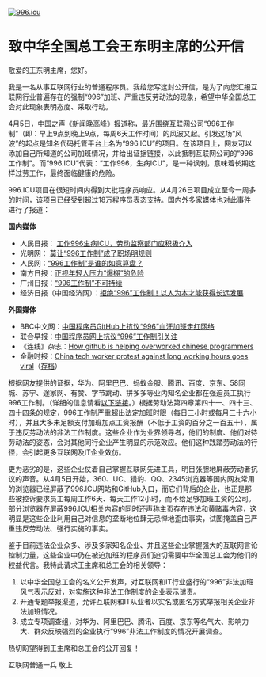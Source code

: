 [![996.icu](https://img.shields.io/badge/link-996.icu-red.svg)](https://996.icu)

# 致中华全国总工会王东明主席的公开信

敬爱的王东明主席，您好。

我是一名从事互联网行业的普通程序员。我给您写这封公开信，是为了向您汇报互联网行业普遍存在的强制“996”加班、严重违反劳动法的现象，希望中华全国总工会对此现象表明态度、采取行动。

4月5日，中国之声《新闻晚高峰》报道称，最近围绕互联网公司“996工作制”（即：早上9点到晚上9点，每周6天工作时间）的风波又起。引发这场“风波”的起点是知名代码托管平台上名为“996.ICU”的项目。在该项目上，网友可以添加自己所知道的公司加班情况，并给出证据链接，以此抵制互联网公司的“996工作制”。而“996.ICU”代表：“工作996，生病ICU”，是一种讽刺，意味着长期这样过劳工作，最终面临健康的危险。

996.ICU项目在很短时间内得到大批程序员响应。从4月26日项目成立至今一周多的时间，该项目已经受到超过18万程序员表态支持。国内外多家媒体也对此事件进行了报道：

**国内媒体**

- 人民日报： [工作996生病ICU，劳动监察部门应积极介入](https://m.weibo.cn/status/4357697258275940)
- 光明网： [莫让“996工作制”成了职场明规则](http://guancha.gmw.cn/2019-04/06/content_32719988.htm)
- 人民网：[“996工作制”是谁的如意算盘？](http://opinion.people.com.cn/n1/2019/0402/c119388-31009768.html)
- 南方日报：[正视年轻人压力“爆棚”的危险](http://epaper.southcn.com/nfdaily/html/2019-04/03/content_7790850.htm)
- 广州日报：[“996工作制”不可持续](http://gzdaily.dayoo.com/pc/html/2019-04/03/content_108225_594534.htm)
- 经济日报（中国经济网）：[拒绝“996”工作制！以人为本才能获得长远发展](http://views.ce.cn/view/ent/201904/03/t20190403_31794131.shtml)

**外国媒体**

- BBC中文网：[中国程序员GitHub上抗议“996”血汗加班走红网络](https://www.bbc.com/zhongwen/simp/chinese-news-47824716)
- 联合早报：[中国程序员网上抗议“996”工作制引关注](https://www.zaobao.com/realtime/china/story20190405-946187)
- 《连线》杂志：[How github is helping overworked chinese programmers](https://www.wired.com/story/how-github-helping-overworked-chinese-programmers/)
- 金融时报：[China tech worker protest against long working hours goes viral](https://www.ft.com/content/72754638-55d1-11e9-91f9-b6515a54c5b1)（[存档](https://archive.is/IZqTj)）


根据网友提供的证据，华为、阿里巴巴、蚂蚁金服、腾讯、百度、京东、58同城、苏宁、途家网、有赞、字节跳动、拼多多等业内知名企业都在强迫员工执行996工作制。（详细的信息请看[以下链接](https://github.com/996icu/996.ICU/blob/master/blacklist/blacklist.md)。）根据劳动法第四章第四十一、四十三、四十四条的规定，996工作制严重超出法定加班时限（每日三小时或每月三十六小时），并且大多未足额支付加班加点工资报酬（不低于工资的百分之一百五十），属于违反劳动法的非法工作制度。这些企业作为业界领导者，他们的制度、他们对待劳动法的姿态，会对其他同行企业产生明显的示范效应。他们这种践踏劳动法的行径，会引起更多互联网及IT企业效仿。

更为恶劣的是，这些企业仗着自己掌握互联网先进工具，明目张胆地屏蔽劳动者抗议的声音。从4月5日开始，360、UC、猎豹、QQ、2345浏览器等国内网友常用的浏览器已经屏蔽了996.ICU网站和GitHub入口，而它们背后的企业，也正是那些被控诉要求员工每周工作6天、每天工作12小时，而不给足够加班工资的公司。部分浏览器在屏蔽996.ICU相关内容的同时还声称主页存在违法和黄赌毒内容，这明显是这些企业利用自己对信息的垄断地位肆无忌惮地歪曲事实，试图掩盖自己严重违反劳动法、强行实施的事实。

鉴于目前违法企业众多、涉及多家知名企业、并且这些企业掌握强大的互联网言论控制力量，这些企业中仍在被迫加班的程序员们迫切需要中华全国总工会为他们的权益代言。我特此请求王主席和总工会的相关领导：

1. 以中华全国总工会的名义公开发声，对互联网和IT行业盛行的“996”非法加班风气表示反对，对实施这种非法工作制度的企业表示谴责。
1. 开通专题举报渠道，允许互联网和IT从业者以实名或匿名方式举报相关企业非法加班情况。
1. 成立专项调查组，对华为、阿里巴巴、腾讯、百度、京东等名气大、影响力大、群众反映强烈的企业执行“996”非法工作制度的情况开展调查。

热切盼望得到王主席和总工会的公开回复！

互联网普通一兵 敬上
